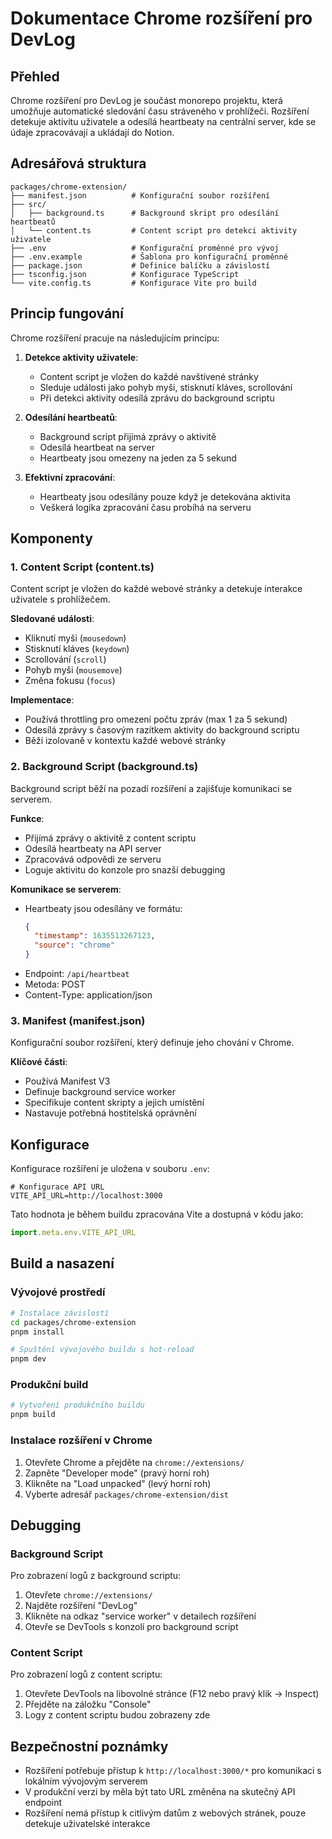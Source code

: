 # Dokumentace Chrome rozšíření pro DevLog

## Přehled

Chrome rozšíření pro DevLog je součást monorepo projektu, která umožňuje automatické sledování času stráveného v prohlížeči. Rozšíření detekuje aktivitu uživatele a odesílá heartbeaty na centrální server, kde se údaje zpracovávají a ukládají do Notion.

## Adresářová struktura

```
packages/chrome-extension/
├── manifest.json          # Konfigurační soubor rozšíření
├── src/
│   ├── background.ts      # Background skript pro odesílání heartbeatů
│   └── content.ts         # Content script pro detekci aktivity uživatele
├── .env                   # Konfigurační proměnné pro vývoj
├── .env.example           # Šablona pro konfigurační proměnné
├── package.json           # Definice balíčku a závislostí
├── tsconfig.json          # Konfigurace TypeScript
└── vite.config.ts         # Konfigurace Vite pro build
```

## Princip fungování

Chrome rozšíření pracuje na následujícím principu:

1. **Detekce aktivity uživatele**:
   - Content script je vložen do každé navštívené stránky
   - Sleduje události jako pohyb myši, stisknutí kláves, scrollování
   - Při detekci aktivity odesílá zprávu do background scriptu

2. **Odesílání heartbeatů**:
   - Background script přijímá zprávy o aktivitě
   - Odesílá heartbeat na server
   - Heartbeaty jsou omezeny na jeden za 5 sekund

3. **Efektivní zpracování**:
   - Heartbeaty jsou odesílány pouze když je detekována aktivita
   - Veškerá logika zpracování času probíhá na serveru

## Komponenty

### 1. Content Script (content.ts)

Content script je vložen do každé webové stránky a detekuje interakce uživatele s prohlížečem.

**Sledované události**:
- Kliknutí myši (`mousedown`)
- Stisknutí kláves (`keydown`)
- Scrollování (`scroll`)
- Pohyb myši (`mousemove`)
- Změna fokusu (`focus`)

**Implementace**:
- Používá throttling pro omezení počtu zpráv (max 1 za 5 sekund)
- Odesílá zprávy s časovým razítkem aktivity do background scriptu
- Běží izolovaně v kontextu každé webové stránky

### 2. Background Script (background.ts)

Background script běží na pozadí rozšíření a zajišťuje komunikaci se serverem.

**Funkce**:
- Přijímá zprávy o aktivitě z content scriptu
- Odesílá heartbeaty na API server
- Zpracovává odpovědi ze serveru
- Loguje aktivitu do konzole pro snazší debugging

**Komunikace se serverem**:
- Heartbeaty jsou odesílány ve formátu:
  ```json
  {
    "timestamp": 1635513267123,
    "source": "chrome"
  }
  ```
- Endpoint: `/api/heartbeat`
- Metoda: POST
- Content-Type: application/json

### 3. Manifest (manifest.json)

Konfigurační soubor rozšíření, který definuje jeho chování v Chrome.

**Klíčové části**:
- Používá Manifest V3
- Definuje background service worker
- Specifikuje content skripty a jejich umístění
- Nastavuje potřebná hostitelská oprávnění

## Konfigurace

Konfigurace rozšíření je uložena v souboru `.env`:

```
# Konfigurace API URL
VITE_API_URL=http://localhost:3000
```

Tato hodnota je během buildu zpracována Vite a dostupná v kódu jako:
```javascript
import.meta.env.VITE_API_URL
```

## Build a nasazení

### Vývojové prostředí

```bash
# Instalace závislostí
cd packages/chrome-extension
pnpm install

# Spuštění vývojového buildu s hot-reload
pnpm dev
```

### Produkční build

```bash
# Vytvoření produkčního buildu
pnpm build
```

### Instalace rozšíření v Chrome

1. Otevřete Chrome a přejděte na `chrome://extensions/`
2. Zapněte "Developer mode" (pravý horní roh)
3. Klikněte na "Load unpacked" (levý horní roh)
4. Vyberte adresář `packages/chrome-extension/dist`

## Debugging

### Background Script

Pro zobrazení logů z background scriptu:
1. Otevřete `chrome://extensions/`
2. Najděte rozšíření "DevLog"
3. Klikněte na odkaz "service worker" v detailech rozšíření
4. Otevře se DevTools s konzolí pro background script

### Content Script

Pro zobrazení logů z content scriptu:
1. Otevřete DevTools na libovolné stránce (F12 nebo pravý klik -> Inspect)
2. Přejděte na záložku "Console"
3. Logy z content scriptu budou zobrazeny zde

## Bezpečnostní poznámky

- Rozšíření potřebuje přístup k `http://localhost:3000/*` pro komunikaci s lokálním vývojovým serverem
- V produkční verzi by měla být tato URL změněna na skutečný API endpoint
- Rozšíření nemá přístup k citlivým datům z webových stránek, pouze detekuje uživatelské interakce
